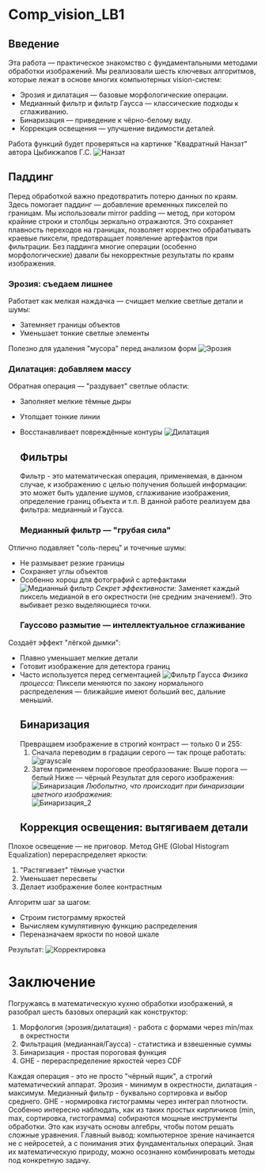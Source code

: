 # Comp_vision_LB1
## Введение
Эта работа — практическое знакомство с фундаментальными методами обработки изображений. Мы реализовали шесть ключевых алгоритмов, которые лежат в основе многих компьютерных vision-систем:

- Эрозия и дилатация — базовые морфологические операции.
- Медианный фильтр и фильтр Гаусса — классические подходы к сглаживанию.
- Бинаризация — приведение к чёрно-белому виду.
- Коррекция освещения — улучшение видимости деталей.

Работа функций будет проверяться на картинке "Квадратный Нанзат" автора Цыбикжапов Г.С. 
![Нанзат](https://github.com/luckeroff02/Comp_vision_LB1/blob/main/initial.png)
  ## Паддинг
  Перед обработкой важно предотвратить потерю данных по краям. Здесь помогает паддинг — добавление временных пикселей по границам.
Мы использовали mirror padding — метод, при котором крайние строки и столбцы зеркально отражаются. Это сохраняет плавность переходов на границах, позволяет корректно обрабатывать краевые пиксели, предотвращает появление артефактов при фильтрации. Без паддинга многие операции (особенно морфологические) давали бы некорректные результаты по краям изображения.
  ### Эрозия: съедаем лишнее
Работает как мелкая наждачка — счищает мелкие светлые детали и шумы:
- Затемняет границы объектов
- Уменьшает тонкие светлые элементы

Полезно для удаления "мусора" перед анализом форм
![Эрозия](https://github.com/luckeroff02/Comp_vision_LB1/blob/main/erose.png)
  ### Дилатация: добавляем массу
Обратная операция — "раздувает" светлые области:
- Заполняет мелкие тёмные дыры
- Утолщает тонкие линии
- Восстанавливает повреждённые контуры 
![Дилатация](https://github.com/luckeroff02/Comp_vision_LB1/blob/main/dilated.png)

  ## Фильтры
  Фильтр - это математическая операция, применяемая, в данном случае, к изображению с целью получения большей информации: это может быть удаление шумов, сглаживание изображения, определение границ объекта и т.п. В данной работе реализуем два фильтра: медианный и Гаусса.  
  ### Медианный фильтр — "грубая сила"
Отлично подавляет "соль-перец" и точечные шумы:
- Не размывает резкие границы
- Сохраняет углы объектов
- Особенно хорош для фотографий с артефактами 
![Медианный фильтр](https://github.com/luckeroff02/Comp_vision_LB1/blob/main/median.png)
  *Секрет эффективности:*
Заменяет каждый пиксель медианой в его окрестности (не средним значением!). Это выбивает резко выделяющиеся точки.
  ### Гауссово размытие — интеллектуальное сглаживание
Создаёт эффект "лёгкой дымки":
- Плавно уменьшает мелкие детали
- Готовит изображение для детектора границ
- Часто используется перед сегментацией
![Фильтр Гаусса](https://github.com/luckeroff02/Comp_vision_LB1/blob/main/gauss.png)
  *Физика процесса:*
Пиксели меняются по закону нормального распределения — ближайшие имеют больший вес, дальние меньший.
  ## Бинаризация
  Превращаем изображение в строгий контраст — только 0 и 255:
  1. Сначала переводим в градации серого — так проще работать:
![grayscale](https://github.com/luckeroff02/Comp_vision_LB1/blob/main/grayscale.png)
  2. Затем применяем пороговое преобразование:
      Выше порога — белый
      Ниже — чёрный
    Результат для серого изображения:  
![Бинаризация](https://github.com/luckeroff02/Comp_vision_LB1/blob/main/binar_gray.png)
  *Любопытно, что происходит при бинаризации цветного изображения:*  
![Бинаризация_2](https://github.com/luckeroff02/Comp_vision_LB1/blob/main/binar_rgb.png)
  ## Коррекция освещения: вытягиваем детали
Плохое освещение — не приговор. Метод GHE (Global Histogram Equalization) перераспределяет яркости:
  1. "Растягивает" тёмные участки
  2. Уменьшает пересветы
  3. Делает изображение более контрастным

Алгоритм шаг за шагом:
- Строим гистограмму яркостей
- Вычисляем кумулятивную функцию распределения
- Переназначаем яркости по новой шкале

Результат:
![Корректировка](https://github.com/luckeroff02/Comp_vision_LB1/blob/main/correct.png)
# Заключение
Погружаясь в математическую кухню обработки изображений, я разобрал шесть базовых операций как конструктор:
  1. Морфология (эрозия/дилатация) - работа с формами через min/max в окрестности
  2. Фильтрация (медианная/Гаусса) - статистика и взвешенные суммы
  3. Бинаризация - простая пороговая функция
  4. GHE - перераспределение яркостей через CDF

Каждая операция - это не просто "чёрный ящик", а строгий математический аппарат. Эрозия - минимум в окрестности, дилатация - максимум. Медианный фильтр - буквально сортировка и выбор среднего. GHE - нормировка гистограммы через интеграл плотности. Особенно интересно наблюдать, как из таких простых кирпичиков (min, max, сортировка, гистограмма) собираются мощные инструменты обработки. Это как изучать основы алгебры, чтобы потом решать сложные уравнения.
Главный вывод: компьютерное зрение начинается не с нейросетей, а с понимания этих фундаментальных операций. Зная их математическую природу, можно осознанно комбинировать методы под конкретную задачу.
